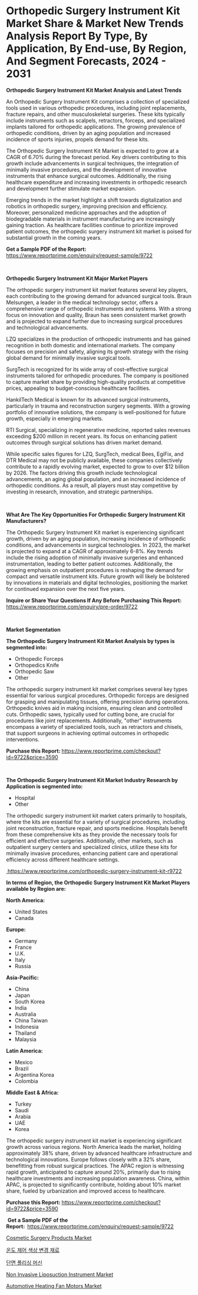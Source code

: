 <p><h1>Orthopedic Surgery Instrument Kit Market Share & Market New Trends Analysis Report By Type, By Application, By End-use, By Region, And Segment Forecasts, 2024 - 2031</h1></p><p><strong>Orthopedic Surgery Instrument Kit Market Analysis and Latest Trends</strong></p>
<p><p>An Orthopedic Surgery Instrument Kit comprises a collection of specialized tools used in various orthopedic procedures, including joint replacements, fracture repairs, and other musculoskeletal surgeries. These kits typically include instruments such as scalpels, retractors, forceps, and specialized implants tailored for orthopedic applications. The growing prevalence of orthopedic conditions, driven by an aging population and increased incidence of sports injuries, propels demand for these kits.</p><p>The Orthopedic Surgery Instrument Kit Market is expected to grow at a CAGR of 6.70% during the forecast period. Key drivers contributing to this growth include advancements in surgical techniques, the integration of minimally invasive procedures, and the development of innovative instruments that enhance surgical outcomes. Additionally, the rising healthcare expenditure and increasing investments in orthopedic research and development further stimulate market expansion. </p><p>Emerging trends in the market highlight a shift towards digitalization and robotics in orthopedic surgery, improving precision and efficiency. Moreover, personalized medicine approaches and the adoption of biodegradable materials in instrument manufacturing are increasingly gaining traction. As healthcare facilities continue to prioritize improved patient outcomes, the orthopedic surgery instrument kit market is poised for substantial growth in the coming years.</p></p>
<p><strong>Get a Sample PDF of the Report:&nbsp;</strong> <a href="https://www.reportprime.com/enquiry/request-sample/9722">https://www.reportprime.com/enquiry/request-sample/9722</a></p>
<p>&nbsp;</p>
<p><strong>Orthopedic Surgery Instrument Kit Major Market Players</strong></p>
<p><p>The orthopedic surgery instrument kit market features several key players, each contributing to the growing demand for advanced surgical tools. Braun Melsungen, a leader in the medical technology sector, offers a comprehensive range of orthopedic instruments and systems. With a strong focus on innovation and quality, Braun has seen consistent market growth and is projected to expand further due to increasing surgical procedures and technological advancements.</p><p>LZQ specializes in the production of orthopedic instruments and has gained recognition in both domestic and international markets. The company focuses on precision and safety, aligning its growth strategy with the rising global demand for minimally invasive surgical tools.</p><p>SurgTech is recognized for its wide array of cost-effective surgical instruments tailored for orthopedic procedures. The company is positioned to capture market share by providing high-quality products at competitive prices, appealing to budget-conscious healthcare facilities.</p><p>HankilTech Medical is known for its advanced surgical instruments, particularly in trauma and reconstruction surgery segments. With a growing portfolio of innovative solutions, the company is well-positioned for future growth, especially in emerging markets.</p><p>RTI Surgical, specializing in regenerative medicine, reported sales revenues exceeding $200 million in recent years. Its focus on enhancing patient outcomes through surgical solutions has driven market demand.</p><p>While specific sales figures for LZQ, SurgTech, medical Bees, EgiFix, and DTR Medical may not be publicly available, these companies collectively contribute to a rapidly evolving market, expected to grow to over $12 billion by 2026. The factors driving this growth include technological advancements, an aging global population, and an increased incidence of orthopedic conditions. As a result, all players must stay competitive by investing in research, innovation, and strategic partnerships.</p></p>
<p>&nbsp;</p>
<p><strong>What Are The Key Opportunities For Orthopedic Surgery Instrument Kit Manufacturers?</strong></p>
<p><p>The Orthopedic Surgery Instrument Kit market is experiencing significant growth, driven by an aging population, increasing incidence of orthopedic conditions, and advancements in surgical technologies. In 2023, the market is projected to expand at a CAGR of approximately 6-8%. Key trends include the rising adoption of minimally invasive surgeries and enhanced instrumentation, leading to better patient outcomes. Additionally, the growing emphasis on outpatient procedures is reshaping the demand for compact and versatile instrument kits. Future growth will likely be bolstered by innovations in materials and digital technologies, positioning the market for continued expansion over the next five years.</p></p>
<p><strong>Inquire or Share Your Questions If Any Before Purchasing This Report:</strong> <a href="https://www.reportprime.com/enquiry/pre-order/9722">https://www.reportprime.com/enquiry/pre-order/9722</a></p>
<p>&nbsp;</p>
<p><strong>Market Segmentation</strong></p>
<p><strong>The Orthopedic Surgery Instrument Kit Market Analysis by types is segmented into:</strong></p>
<p><ul><li>Orthopedic Forceps</li><li>Orthopedics Knife</li><li>Orthopedic Saw</li><li>Other</li></ul></p>
<p><p>The orthopedic surgery instrument kit market comprises several key types essential for various surgical procedures. Orthopedic forceps are designed for grasping and manipulating tissues, offering precision during operations. Orthopedic knives aid in making incisions, ensuring clean and controlled cuts. Orthopedic saws, typically used for cutting bone, are crucial for procedures like joint replacements. Additionally, "other" instruments encompass a variety of specialized tools, such as retractors and chisels, that support surgeons in achieving optimal outcomes in orthopedic interventions.</p></p>
<p><strong>Purchase this Report:&nbsp;</strong><a href="https://www.reportprime.com/checkout?id=9722&price=3590">https://www.reportprime.com/checkout?id=9722&price=3590</a></p>
<p>&nbsp;</p>
<p><strong>The Orthopedic Surgery Instrument Kit Market Industry Research by Application is segmented into:</strong></p>
<p><ul><li>Hospital</li><li>Other</li></ul></p>
<p><p>The orthopedic surgery instrument kit market caters primarily to hospitals, where the kits are essential for a variety of surgical procedures, including joint reconstruction, fracture repair, and sports medicine. Hospitals benefit from these comprehensive kits as they provide the necessary tools for efficient and effective surgeries. Additionally, other markets, such as outpatient surgery centers and specialized clinics, utilize these kits for minimally invasive procedures, enhancing patient care and operational efficiency across different healthcare settings.</p></p>
<p><a href="https://www.reportprime.com/orthopedic-surgery-instrument-kit-r9722">&nbsp;https://www.reportprime.com/orthopedic-surgery-instrument-kit-r9722</a></p>
<p><strong>In terms of Region, the Orthopedic Surgery Instrument Kit Market Players available by Region are:</strong></p>
<p>
    <p> <strong> North America: </strong>
        <ul>
            <li>United States</li>
            <li>Canada</li>
        </ul>
        </p> 
    <p> <strong> Europe: </strong>
        <ul>
            <li>Germany</li>
            <li>France</li>
            <li>U.K.</li>
            <li>Italy</li>
            <li>Russia</li>
        </ul>
        </p> 
    <p> <strong> Asia-Pacific: </strong>
        <ul>
            <li>China</li>
            <li>Japan</li>
            <li>South Korea</li>
            <li>India</li>
            <li>Australia</li>
            <li>China Taiwan</li>
            <li>Indonesia</li>
            <li>Thailand</li>
            <li>Malaysia</li>
        </ul>
        </p> 
    <p> <strong> Latin America: </strong>
        <ul>
            <li>Mexico</li>
            <li>Brazil</li>
            <li>Argentina Korea</li>
            <li>Colombia</li>
        </ul>
        </p> 
    <p> <strong> Middle East & Africa: </strong>
        <ul>
            <li>Turkey</li>
            <li>Saudi</li>
            <li>Arabia</li>
            <li>UAE</li>
            <li>Korea</li>
        </ul>
    </p>
    </p>
<p><p>The orthopedic surgery instrument kit market is experiencing significant growth across various regions. North America leads the market, holding approximately 38% share, driven by advanced healthcare infrastructure and technological innovations. Europe follows closely with a 32% share, benefitting from robust surgical practices. The APAC region is witnessing rapid growth, anticipated to capture around 20%, primarily due to rising healthcare investments and increasing population awareness. China, within APAC, is projected to significantly contribute, holding about 10% market share, fueled by urbanization and improved access to healthcare.</p></p>
<p><strong>Purchase this Report: </strong><a href="https://www.reportprime.com/checkout?id=9722&price=3590">https://www.reportprime.com/checkout?id=9722&price=3590</a></p>
<p>&nbsp;<strong>Get a Sample PDF of the Report:&nbsp;&nbsp;</strong><a href="https://www.reportprime.com/enquiry/request-sample/9722">https://www.reportprime.com/enquiry/request-sample/9722</a></p>
<p><strong></strong></p>
<p><p><a href="https://www.linkedin.com/pulse/cosmetic-surgery-products-market-share-size-trends-industry-dtr3f?trackingId=wi0v8944QFa96jT5knQTLw%3D%3D">Cosmetic Surgery Products Market</a></p><p><a href="https://medium.com/@sskccayi85/temperature-control-color-changing-materials-market-%EC%9D%98-%EA%B8%80%EB%A1%9C%EB%B2%8C-%EC%8B%9C%EC%9E%A5-%EA%B0%9C%EC%9A%94%EB%8A%94-%EC%A0%84-%EC%84%B8%EA%B3%84-%EB%B0%8F-%EC%A3%BC%EC%9A%94-%EC%8B%9C%EC%9E%A5%EC%9D%98-%EC%82%B0%EC%97%85%EC%97%90-%EC%98%81%ED%96%A5%EC%9D%84-%EB%AF%B8%EC%B9%98%EB%8A%94-%EC%A3%BC%EC%9A%94-e51d2ccf19d8?postPublishedType=initial">온도 제어 색상 변경 재료</a></p><p><a href="https://medium.com/@walid_yasin/%EC%84%B8%EA%B3%84-single-side-polishing-machines-market-%EC%9D%80-2024%EC%97%90%EC%84%9C-2031%EB%A1%9C-%EC%97%B0%ED%8F%89%EA%B7%A0-%EC%A6%9D%EA%B0%80%EC%9C%A8%EC%9D%84-%EB%B3%B4%EC%9D%BC-%EA%B2%83%EC%9C%BC%EB%A1%9C-%EC%98%88%EC%83%81%EB%90%A9%EB%8B%88%EB%8B%A4-d3fc59323108">단면 폴리싱 머신</a></p><p><a href="https://github.com/NancyAlvarado586/Market-Research-Report-List-1/blob/main/non-invasive-liposuction-instrument-market.md">Non Invasive Liposuction Instrument Market</a></p><p><a href="https://issuu.com/reportprime-2/docs/automotive-heating-fan-motors-marke_59f7c69d6a1e68">Automotive Heating Fan Motors Market</a></p></p>